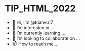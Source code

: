 # TIP_HTML_2022
- 👋 Hi, I’m @tuanvu17
- 👀 I’m interested in ...
- 🌱 I’m currently learning ...
- 💞️ I’m looking to collaborate on ...
- 📫 How to reach me ...
